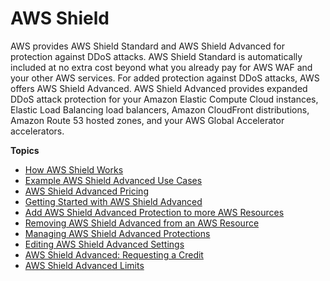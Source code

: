 # AWS Shield<a name="shield-chapter"></a>

AWS provides AWS Shield Standard and AWS Shield Advanced for protection against DDoS attacks\. AWS Shield Standard is automatically included at no extra cost beyond what you already pay for AWS WAF and your other AWS services\. For added protection against DDoS attacks, AWS offers AWS Shield Advanced\. AWS Shield Advanced provides expanded DDoS attack protection for your Amazon Elastic Compute Cloud instances, Elastic Load Balancing load balancers, Amazon CloudFront distributions, Amazon Route 53 hosted zones, and your AWS Global Accelerator accelerators\.

**Topics**
+ [How AWS Shield Works](ddos-overview.md)
+ [Example AWS Shield Advanced Use Cases](aws-shield-use-case.md)
+ [AWS Shield Advanced Pricing](aws-shield-pricing.md)
+ [Getting Started with AWS Shield Advanced](getting-started-ddos.md)
+ [Add AWS Shield Advanced Protection to more AWS Resources](configure-new-protection.md)
+ [Removing AWS Shield Advanced from an AWS Resource](remove-protection.md)
+ [Managing AWS Shield Advanced Protections](manage-protection.md)
+ [Editing AWS Shield Advanced Settings](ddos-edit-drt.md)
+ [AWS Shield Advanced: Requesting a Credit](request-refund.md)
+ [AWS Shield Advanced Limits](shield-limits.md)